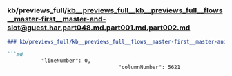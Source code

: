 ### kb/previews_full/kb__previews_full__kb__previews_full__flows__master-first__master-and-slot@guest.har.part048.md.part001.md.part002.md

```md
### kb/previews_full/kb__previews_full__flows__master-first__master-and-slot@guest.har.part048.md.part001.md (part 002)

```md
           "lineNumber": 0,
                                    "columnNumber": 5621
            
```

```

```
